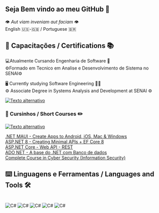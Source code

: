 ## Seja Bem vindo ao meu GitHub 🌟
 👁️ *Aut viam inveniam aut faciam* 👁️<br/>
 English 🇺🇸-🇬🇧 / Portuguese 🇧🇷
 
 ## 🏫 Capacitações / Certifications 📚
 💻Atualmente Cursando Engenharia de Software 📖<br/>
 ⚙️Formado em Tecnico em Analise e Desenvolvimento de Sistema no SENAI⚙️

 🖥 Currently studying Software Engineering 👨‍💻<br/>
⚙️ Associate Degree in Systems Analysis and Development at SENAI ⚙️ 

[![Texto alternativo](https://img.shields.io/badge/LinkedIn-0077B5?style=for-the-badge&logo=linkedin&logoColor=white)](https://br.linkedin.com/in/jo%C3%A3o-vitor-de-oliveira-delaia-231102247?trk=people-guest_people_search-card)



### 📓 Cursinhos / Short Courses ✏️<br/>

[![Texto alternativo](https://img.shields.io/badge/Udemy-EC5252?style=for-the-badge&logo=Udemy&logoColor=white)](https://www.udemy.com/user/joao-vitor-delaia/)

[.NET MAUI - Create Apps to Android, iOS, Mac & Windows](https://www.udemy.com/share/109uLo3@o1LUfyh1LvdTs8LwniI8RpFZ8zFXMVZF_7YkBl2S0JoChh9qm8opRgSXVOgHzxtxdw==/)<br>
[ASP.NET 8 - Creating Minimal APIs + EF Core 8](https://www.udemy.com/share/10blxt3@U9KhMxdaJic9yIUiqDOSpGJ6NheWAEvOujchRYoQTwnf7M7auEtcbXK89IwwgoFRsA==/)<br>
[ASP.NET Core - Web API - REST](https://www.udemy.com/share/1023zY3@DKHnSWQN319hRJPVFtkhYttMxgYBQ0k-ww-UJwHlN7HmNxTgMrXYv-8iVhbRTcV78w==/)<br>
[ADO NET - A base do .NET com Banco de dados](https://www.udemy.com/share/106osA3@sNDJirTdkLJCgjlQNC0QVqdNduAk21BYlmPE1Gt2c9IU7Uvh0N1HIQEbG1d-6iuFgA==/)<br>
[Complete Course in Cyber Security (Information Security)](https://www.udemy.com/share/105Aha3@sJn916svPuBn8vVRLQWkOeBsNoxyTUYyklCNhZwXoJcUpHo5FNfsUsDhSmU8ByKc0A==/)



## ⌨️ Linguagens e Ferramentas / Languages and Tools 🛠️

<div style="display: inline_block"><br/>
<img align="center" alt="C#" src="https://img.shields.io/badge/C%23-239120?style=for-the-badge&logo=c-sharp&logoColor=white"/>
<img align="center" alt="C#" src="https://img.shields.io/badge/Python-3776AB?style=for-the-badge&logo=python&logoColor=white"/>
<img align="center" alt="C#" src="https://img.shields.io/badge/Microsoft%20SQL%20Server-CC2927?style=for-the-badge&logo=microsoft%20sql%20server&logoColor=white"/>
<img align="center" alt="C#" src="https://img.shields.io/badge/Visual_Studio-5C2D91?style=for-the-badge&logo=visual%20studio&logoColor=white"/>
<img align="center" alt="C#" src="https://img.shields.io/badge/.NET-5C2D91?style=for-the-badge&logo=.net&logoColor=white"/>

</div>
